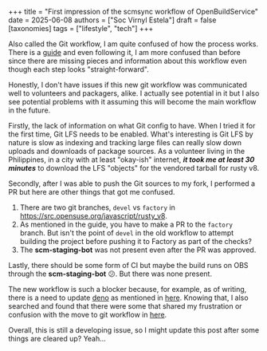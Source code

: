 +++
title = "First impression of the scmsync workflow of OpenBuildService"
date = 2025-06-08
authors = ["Soc Virnyl Estela"]
draft = false
[taxonomies]
tags = ["lifestyle", "tech"]
+++

Also called the Git workflow, I am quite confused of how the process works.
There is a [guide](https://opensuse.github.io/scm-staging/user_guide.html)
and even following it, I am more confused than before since there are missing
pieces and information about this workflow even though each step looks "straight-forward".

Honestly, I don't have issues if this new git workflow was communicated well
to volunteers and packagers, alike. I actually see potential in it but I
also see potential problems with it assuming this will become the main
workflow in the future.

Firstly, the lack of information on what Git config to have. When I tried it for the
first time, Git LFS needs to be enabled. What's interesting is Git LFS by nature is slow
as indexing and tracking large files can really slow down uploads and downloads of
package sources. As a volunteer living in the Philippines, in a city with at least
"okay-ish" internet, **_it took me at least 30 minutes_** to download the LFS "objects" for the
vendored tarball for rusty v8.

Secondly, after I was able to push the Git sources to my fork, I performed a PR but
here are other things that got me confused.
1. There are two git branches, `devel` vs `factory` in
<https://src.opensuse.org/javascript/rusty_v8>.
2. As mentioned in the guide, you have to make a PR to the `factory`
branch. But isn't the point of `devel` in the old workflow to attempt building
the project before pushing it to Factory as part of the checks?
3. The **scm-staging-bot** was not present even after the PR was approved.

Lastly, there should be some form of CI but maybe the build runs on OBS
through the **scm-staging-bot** 😕. But there was none present.

The new workflow is such a blocker because, for example, as of writing,
there is a need to update [deno](https://github.com/denoland/deno/) as
mentioned in [here](https://bugzilla.suse.com/show_bug.cgi?id=1244070#c4).
Knowing that, I also searched and found that there were some that
shared my frustration or confusion with the move to git workflow in
[here](https://bugzilla.suse.com/show_bug.cgi?id=1244110#c4).

Overall, this is still a developing issue, so I might update this post
after some things are cleared up? Yeah...

